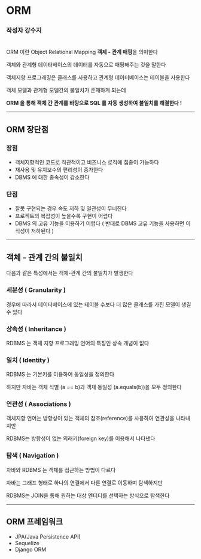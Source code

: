 # ORM

### **작성자 강수지** <br><br>


ORM 이란 Object Relational Mapping **객제 - 관계 매핑**을 의미한다

객체와 관계형 데이터베이스의 데이터를 자동으로 매핑해주는 것을 말한다

객체지향 프로그래밍은 클래스를 사용하고 관계형 데이터베이스는 테이블을 사용한다

객체 모델과 관계형 모델간의 불일치가 존재하게 되는데

**ORM 을 통해 객체 간 관계를 바탕으로 SQL 를 자동 생성하여 불일치를 해결한다 !**

---

## ORM 장단점
### 장점

- 객체지향적인 코드로 직관적이고 비즈니스 로직에 집중이 가능하다
- 재사용 및 유지보수의 편리성이 증가한다
- DBMS 에 대한 종속성이 감소한다

### 단점

- 잘못 구현되는 경우 속도 저하 및 일관성이 무너진다 
- 프로젝트의 복잡성이 높을수록 구현이 어렵다
- DBMS 의 고유 기능을 이용하기 어렵다 ( 반대로 DBMS 고유 기능을 사용하면 이식성이 저하된다 )

---

## 객체 - 관계 간의 불일치
다음과 같은 특성에서는 객체-관계 간의 불일치가 발생한다

### **세분성 ( Granularity )**
경우에 따라서 데이터베이스에 있는 테이블 수보다 더 많은 클래스를 가진 모델이 생길 수 있다

### **상속성 ( Inheritance )**
RDBMS 는 객체 지향 프로그래밍 언어의 특징인 상속 개념이 없다

### **일치 ( Identity )**
RDBMS 는 기본키를 이용하여 동일성을 정의한다

하지만 자바는 객체 식별 (a == b)과 객체 동일성 (a.equals(b))을 모두 정의한다

### **연관성 ( Associations )**
객체지향 언어는 방향성이 있는 객체의 참조(reference)를 사용하여 연관성을 나타내지만

RDBMS는 방향성이 없는 외래키(foreign key)를 이용해서 나타낸다

### **탐색 ( Navigation )**
자바와 RDBMS 는 객체를 접근하는 방법이 다르다

자바는 그래프 형태로 하나의 연결에서 다른 연결로 이동하며 탐색하지만

RDBMS는 JOIN을 통해 원하는 대상 엔티티를 선택하는 방식으로 탐색한다

---

## ORM 프레임워크
- JPA(Java Persistence API)
- Sequelize
- Django ORM
